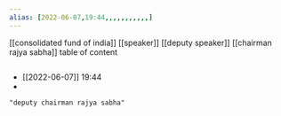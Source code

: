 ```yaml
---
alias: [2022-06-07,19:44,,,,,,,,,,,]
---
```

[[consolidated fund of india]] [[speaker]] [[deputy speaker]] [[chairman rajya sabha]]
table of content
```toc
```

- [[2022-06-07]] 19:44
- 
```query
"deputy chairman rajya sabha"
```